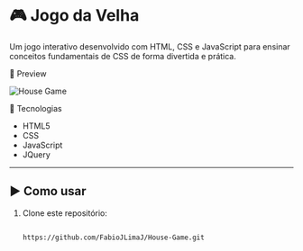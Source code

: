 # 🎮 Jogo da Velha  
Um jogo interativo desenvolvido com HTML, CSS e JavaScript para ensinar conceitos fundamentais de CSS de forma divertida e prática.

📸 Preview

![House Game](House-Game/img/img.png)  

🚀 Tecnologias
- HTML5
- CSS
- JavaScript
- JQuery

---

## ▶️ Como usar
1. Clone este repositório:
     
   ```bash
   
   https://github.com/FabioJLimaJ/House-Game.git
